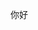 你好

<!-- 
### <img src='https://qpluspicture.oss-cn-beijing.aliyuncs.com/6LjjQA/Hi.gif' alt='Hi' width="24"/> Hi there~

这里是 **RookieOHY** ~ 👋，后端开发者，有3年的开发经验，目前在北京。  

- ⛏ 擅长 Java/Golang，目前正在努力学习 Rust/Dart!

- 🌸 个人 discussion 网站 <https://rookieohy.icu/>
-->


